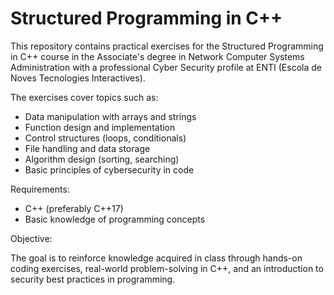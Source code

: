 # Structured Programming in C++




This repository contains practical exercises for the Structured Programming in C++ course in the Associate's degree in Network Computer Systems Administration with a professional Cyber Security profile at ENTI (Escola de Noves Tecnologies Interactives).




The exercises cover topics such as:

- Data manipulation with arrays and strings
- Function design and implementation
- Control structures (loops, conditionals)
- File handling and data storage
- Algorithm design (sorting, searching)
- Basic principles of cybersecurity in code




Requirements:

- C++ (preferably C++17)
- Basic knowledge of programming concepts




Objective:

The goal is to reinforce knowledge acquired in class through hands-on coding exercises, real-world problem-solving in C++, and an introduction to security best practices in programming.

